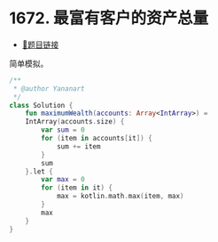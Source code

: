 # 1672. 最富有客户的资产总量

- [🔗题目链接](https://leetcode-cn.com/problems/richest-customer-wealth/)

简单模拟。

```kotlin
/**
 * @author Yananart
 */
class Solution {
    fun maximumWealth(accounts: Array<IntArray>) =
    IntArray(accounts.size) {
        var sum = 0
        for (item in accounts[it]) {
            sum += item
        }
        sum
    }.let {
        var max = 0
        for (item in it) {
            max = kotlin.math.max(item, max)
        }
        max
    }
}
```
